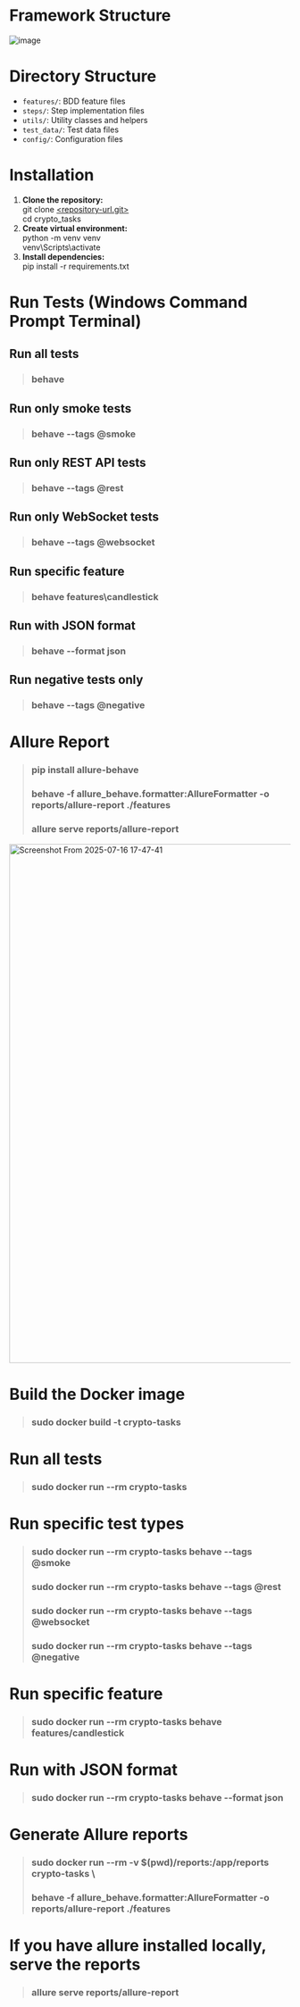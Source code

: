 # Framework Structure

![image](https://github.com/user-attachments/assets/c04cdd1d-726b-4063-84ff-cb4273f89cae)

# Directory Structure

- `features/`: BDD feature files
- `steps/`: Step implementation files
- `utils/`: Utility classes and helpers
- `test_data/`: Test data files
- `config/`: Configuration files

# Installation

1. **Clone the repository:**  
   git clone [<repository-url.git>](https://github.com/allenlee65/crypto_tasks.git)  
   cd crypto_tasks
2. **Create virtual environment:**  
   python -m venv venv  
   venv\Scripts\activate
3. **Install dependencies:**  
   pip install -r requirements.txt

# Run Tests (Windows Command Prompt Terminal)

## Run all tests

>### behave

## Run only smoke tests

>### behave --tags @smoke

## Run only REST API tests

>### behave --tags @rest

## Run only WebSocket tests

>### behave --tags @websocket

## Run specific feature

>### behave features\candlestick

## Run with JSON format

>### behave --format json

## Run negative tests only

>### behave --tags @negative

# Allure Report

>### pip install allure-behave  
>
>### behave -f allure_behave.formatter:AllureFormatter -o reports/allure-report ./features  
>
>### allure serve reports/allure-report

<img width="1917" height="930" alt="Screenshot From 2025-07-16 17-47-41" src="https://github.com/user-attachments/assets/439d8cf5-5331-4c3c-a0a2-3e072c32faa2" />

# Build the Docker image
>
>### sudo docker build -t crypto-tasks

# Run all tests
>
>### sudo  docker run --rm crypto-tasks

# Run specific test types
>
>### sudo  docker run --rm crypto-tasks behave --tags @smoke
>
>### sudo  docker run --rm crypto-tasks behave --tags @rest
>
>### sudo  docker run --rm crypto-tasks behave --tags @websocket
>
>### sudo  docker run --rm crypto-tasks behave --tags @negative

# Run specific feature
>
>### sudo  docker run --rm crypto-tasks behave features/candlestick

# Run with JSON format
>
>### sudo  docker run --rm crypto-tasks behave --format json

# Generate Allure reports
>
>### sudo docker run --rm -v $(pwd)/reports:/app/reports crypto-tasks \
>
>### behave -f allure_behave.formatter:AllureFormatter -o reports/allure-report ./features

# If you have allure installed locally, serve the reports
>
>### allure serve reports/allure-report
